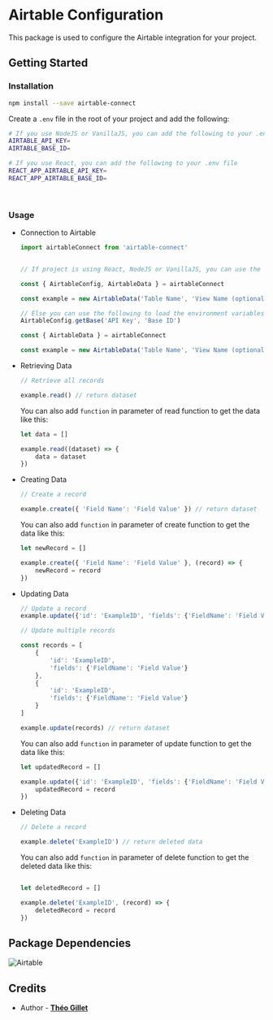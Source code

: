 # Airtable Configuration
This package is used to configure the Airtable integration for your project.

## Getting Started

### Installation

```bash
npm install --save airtable-connect
```

Create a ```.env``` file in the root of your project and add the following:

```bash
# If you use NodeJS or VanillaJS, you can add the following to your .env file
AIRTABLE_API_KEY=
AIRTABLE_BASE_ID=

# If you use React, you can add the following to your .env file
REACT_APP_AIRTABLE_API_KEY=
REACT_APP_AIRTABLE_BASE_ID=

```

&nbsp;
### Usage

- Connection to Airtable

    ```javascript
    import airtableConnect from 'airtable-connect'


    // If project is using React, NodeJS or VanillaJS, you can use the following to load the environment variables

    const { AirtableConfig, AirtableData } = airtableConnect

    const example = new AirtableData('Table Name', 'View Name (optional if you want to use the default view)')

    // Else you can use the following to load the environment variables
    AirtableConfig.getBase('API Key', 'Base ID')

    const { AirtableData } = airtableConnect

    const example = new AirtableData('Table Name', 'View Name (optional if you want to use the default view)')

    ```

- Retrieving Data

    ```javascript
    // Retrieve all records

    example.read() // return dataset
    ````

    You can also add ```function``` in parameter of read function to get the data like this:

    ```javascript
    let data = []

    example.read((dataset) => {
        data = dataset
    })
    ```

- Creating Data

    ```javascript
    // Create a record

    example.create({ 'Field Name': 'Field Value' }) // return dataset
    ````

    You can also add ```function``` in parameter of create function to get the data like this:

    ```javascript
    let newRecord = []

    example.create({ 'Field Name': 'Field Value' }, (record) => {
        newRecord = record
    })
    ```
- Updating Data

    ```javascript
    // Update a record
    example.update({'id': 'ExampleID', 'fields': {'FieldName': 'Field Value'}}) // return dataset

    // Update multiple records

    const records = [
        {
            'id': 'ExampleID', 
            'fields': {'FieldName': 'Field Value'}
        }, 
        {
            'id': 'ExampleID', 
            'fields': {'FieldName': 'Field Value'}
        }
    ]

    example.update(records) // return dataset
    ```

    You can also add ```function``` in parameter of update function to get the data like this:

    ```javascript
    let updatedRecord = []

    example.update({'id': 'ExampleID', 'fields': {'FieldName': 'Field Value'}}, (record) => {
        updatedRecord = record
    })
    ```

- Deleting Data

    ```javascript
    // Delete a record

    example.delete('ExampleID') // return deleted data
    ```
    You can also add ```function``` in parameter of delete function to get the deleted data like this:

    ```javascript

    let deletedRecord = []

    example.delete('ExampleID', (record) => {
        deletedRecord = record
    })
    ```

## Package Dependencies

![Airtable](https://img.shields.io/badge/Airtable-18BFFF?style=for-the-badge&logo=Airtable&logoColor=white)

## Credits

- Author - [**Théo Gillet**](https://www.theo-gillet.com/)
